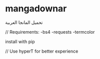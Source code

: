 # mangadownar
تحميل المانجا العربية

//
Requirements:
-bs4
-requests
-termcolor

install with pip

// Use hyperT for better experience


